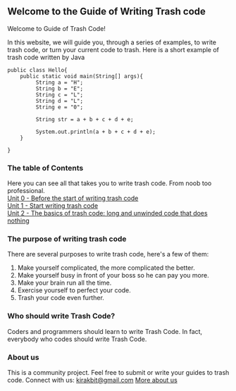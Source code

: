 ## Welcome to the Guide of Writing Trash code

Welcome to Guide of Trash Code!

In this website, we will guide you, through a series of examples, to write trash code, or turn your current code to trash.
Here is a short example of trash code written by Java

```
public class Hello{
    public static void main(String[] args){
         String a = "H";
         String b = "E";
         String c = "L";
         String d = "L";
         String e = "0";

         String str = a + b + c + d + e;      

         System.out.println(a + b + c + d + e);   
    }

}
```

### The table of Contents
Here you can see all that takes you to write trash code. From noob too professional. <br>
[Unit 0 - Before the start of writing trash code](unit_0.md) <br>
[Unit 1 - Start writing trash code](unit_1.md) <br>
[Unit 2 - The basics of trash code: long and unwinded code that does nothing](unit_2.md) <br>

### The purpose of writing trash code

There are several purposes to write trash code, here's a few of them:
1. Make yourself complicated, the more complicated the better.
2. Make yourself busy in front of your boss so he can pay you more.
3. Make your brain run all the time.
4. Exercise yourself to perfect your code.
5. Trash your code even further.

### Who should write Trash Code?

Coders and programmers should learn to write Trash Code. In fact, everybody who codes should write Trash Code.

### About us

This is a community project. Feel free to submit or write your guides to trash code.
Connect with us: kirakbit@gmail.com
[More about us](about.md) <br>
